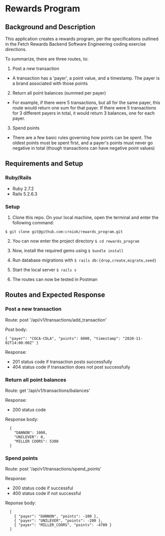 # Rewards Program

## Background and Description

This application creates a rewards program, per the specifications outlined in the Fetch Rewards Backend Software Engineering coding exercise directions.

To summarize, there are three routes, to:
1. Post a new transaction
- A transaction has a 'payer', a point value, and a timestamp. The payer is a brand associated with those points

2. Return all point balances (summed per payer)
- For example, if there were 5 transactions, but all for the same payer, this route would return one sum for that payer. If there were 5 transactions for 3 different payers in total, it would return 3 balances, one for each payer.

3. Spend points
- There are a few basic rules governing how points can be spent. The oldest points must be spent first, and a payer's points must never go negative in total (though transactions can have negative point values)



## Requirements and Setup
### Ruby/Rails
- Ruby 2.7.2
- Rails 5.2.6.3
### Setup
1. Clone this repo. On your local machine, open the terminal and enter the following command:

```
$ git clone git@github.com:croixk/rewards_program.git
```

2. You can now enter the project directory ```$ cd rewards_program```

3. Now, install the required gems using ```$ bundle install```

4. Run database migrations with ```$ rails db:{drop,create,migrate,seed}```

5. Start the local server ```$ rails s```

6. The routes can now be tested in Postman

## Routes and Expected Response

### Post a new transaction

Route: post '/api/v1/transactions/add_transaction'

Post body: 
```
{ "payer": "COCA-COLA", "points": 6000, "timestamp": "2020-11-02T14:00:00Z" }
```

Response:
- 201 status code if transaction posts successfully
- 404 status code if transaction does not post successfully

### Return all point balances

Route: get '/api/v1/transactions/balances'

Response:
- 200 status code

Response body:
```
  {
    "DANNON": 1000,
    "UNILEVER": 0,
    "MILLER COORS": 5300
  }
```

### Spend points

Route: post '/api/v1/transactions/spend_points'

Response:
- 200 status code if successful
- 400 status code if not successful

Reponse body: 
```
  [
    { "payer": "DANNON", "points": -100 },
    { "payer": "UNILEVER", "points": -200 },
    { "payer": "MILLER_COORS", "points": -4700 }
  ]
```
